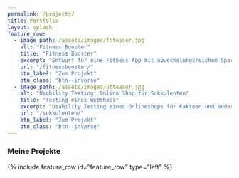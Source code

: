 ```yaml
---
permalink: /projects/
title: Portfolio
layout: splash
feature_row:
  - image_path: /assets/images/fbteaser.jpg
    alt: "Fitness Booster"
    title: "Fitness Booster"
    excerpt: "Entwurf für eine Fitness App mit abwechslungsreichem Sport-Angebot."
    url: "/fitnessbooster/"
    btn_label: "Zum Projekt"
    btn_class: "btn--inverse"
  - image_path: /assets/images/utteaser.jpg
    alt: "Usability Testing: Online Shop für Sukkulenten"
    title: "Testing eines Webshops"
    excerpt: "Usability Testing eines Onlineshops für Kakteen und andere Sukkulenten."
    url: "/sukkulenten/"
    btn_label: "Zum Projekt"
    btn_class: "btn--inverse"
---
```


### Meine Projekte

{% include feature_row id="feature_row" type="left" %}
